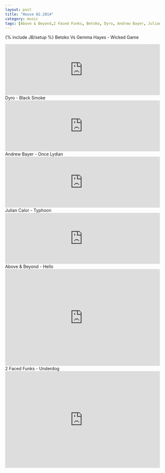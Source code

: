 ```yaml
---
layout: post
title: "House 02.2014"
category: music
tags: [Above & Beyond,2 Faced Funks, Betoko, Dyro, Andrew Bayer, Julian Calor]
---
```

{% include JB/setup %}
Betoko Vs Gemma Hayes - Wicked Game
<iframe width="100%" height="166" scrolling="no" frameborder="no" src="https://w.soundcloud.com/player/?url=https%3A//api.soundcloud.com/tracks/130055973&amp;color=ff5500&amp;auto_play=false&amp;hide_related=false&amp;show_artwork=true">&nbsp;</iframe>
Dyro - Black Smoke
<iframe width="100%" height="166" scrolling="no" frameborder="no" src="https://w.soundcloud.com/player/?url=https%3A//api.soundcloud.com/tracks/128648678&amp;color=ff5500&amp;auto_play=false&amp;hide_related=false&amp;show_artwork=true">&nbsp;</iframe>
Andrew Bayer - Once Lydian
<iframe width="100%" height="166" scrolling="no" frameborder="no" src="https://w.soundcloud.com/player/?url=https%3A//api.soundcloud.com/tracks/132864929&amp;color=ff5500&amp;auto_play=false&amp;hide_related=false&amp;show_artwork=true">&nbsp;</iframe>
Julian Calor - Typhoon
<iframe width="100%" height="166" scrolling="no" frameborder="no" src="https://w.soundcloud.com/player/?url=https%3A//api.soundcloud.com/tracks/134567703&amp;color=ff5500&amp;auto_play=false&amp;hide_related=false&amp;show_artwork=true">&nbsp;</iframe>
Above &amp; Beyond - Hello

<iframe frameborder="0" width="100%" height="315" src="https://www.youtube.com/embed/VYMCA40Hijs">&nbsp;</iframe>

<br>
2 Faced Funks - Underdog

<iframe frameborder="0" height="315" width="100%" src='https://www.youtube.com/embed/x-ruvXBnb34' >&nbsp;</iframe>


